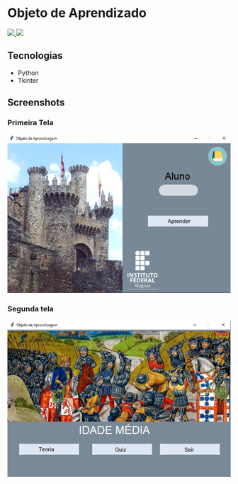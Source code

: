 # Objeto de Aprendizado
<span>
<a href="https://www.python.org" >
    <img src="https://cdn.jsdelivr.net/gh/devicons/devicon/icons/python/python-original-wordmark.svg" width="150">
</a>
</span>
<span> <img src="https://www2.ifal.edu.br/o-ifal/comunicacao/arquivos/logos/copy_of_IFALvertical.png" width="150"> </span>
<br>

## Tecnologias
- Python
- Tkinter

## Screenshots
### Primeira Tela
<img src="screenshots/s1.png">

### Segunda tela
<img src="screenshots/s2.png">
